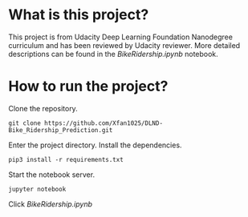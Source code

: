 # What is this project?
This project is from Udacity Deep Learning Foundation Nanodegree curriculum and has been reviewed by Udacity reviewer.
More detailed descriptions can be found in the *BikeRidership.ipynb* notebook.

# How to run the project?
Clone the repository. 

`git clone https://github.com/Xfan1025/DLND-Bike_Ridership_Prediction.git`

Enter the project directory. Install the dependencies. 

`pip3 install -r requirements.txt`

Start the notebook server.

`jupyter notebook`

Click *BikeRidership.ipynb*

